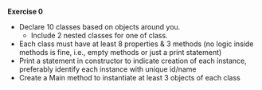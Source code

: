 **Exercise 0**
- Declare 10 classes based on objects around you.
  - Include 2 nested classes for one of class.
- Each class must have at least 8 properties & 3 methods (no logic inside methods is fine, i.e., empty methods or just a print statement)
- Print a statement in constructor to indicate creation of each instance, preferably identify each instance with unique id/name
- Create a Main method to instantiate at least 3 objects of each class
